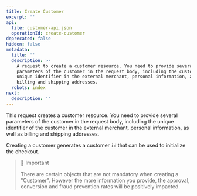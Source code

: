 ```yaml
---
title: Create Customer
excerpt: ''
api:
  file: customer-api.json
  operationId: create-customer
deprecated: false
hidden: false
metadata:
  title: ''
  description: >-
    A request to create a customer resource. You need to provide several
    parameters of the customer in the request body, including the customer's
    unique identifier in the external merchant, personal information, and
    billing and shipping addresses.
  robots: index
next:
  description: ''
---
```

This request creates a customer resource. You need to provide several parameters of the customer in the request body, including the unique identifier of the customer in the external merchant, personal information, as well as billing and shipping addresses.

Creating a customer generates a customer `id` that can be used to initialize the checkout.

> 🚧 Important
>
> There are certain objects that are not mandatory when creating a "Customer". However the more information you provide, the approval, conversion and fraud prevention rates will be positively impacted.